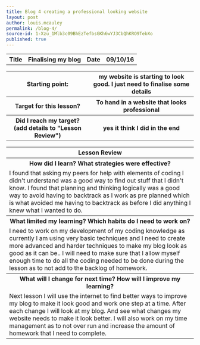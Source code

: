 ```yaml
---
title: Blog 4 creating a professional looking website
layout: post
author: louis.mcauley
permalink: /blog-4/
source-id: 1-Xzu_1Mlb3c09BhEzTefbsGKh6wYJ3CbQhKRO9TebXo
published: true
---
```

<table>
  <tr>
    <th>Title</th>
    <th>Finalising my blog</th>
    <th>Date</th>
    <th>09/10/16</th>
  </tr>
</table>


<table>
  <tr>
    <th>Starting point:</th>
    <th>my website is starting to look good. I just need to finalise some details </th>
  </tr>
  <tr>
    <th>Target for this lesson?</th>
    <th>To hand in a website that looks professional </th>
  </tr>
  <tr>
    <th>Did I reach my target? 
(add details to "Lesson Review")</th>
    <th> yes it think I did in the end</th>
  </tr>
</table>


<table>
  <tr>
    <th>Lesson Review</th>
  </tr>
  <tr>
    <th>How did I learn? What strategies were effective? </th>
  </tr>
  <tr>
    <td>I found that asking my peers for help with elements of coding I didn't understand was a good way to find out stuff that I didn't know. I found that planning and thinking logically was a good way to avoid having to backtrack as I work as pre planned which is what avoided me having to backtrack as before I did anything I knew what I wanted to do.
</td>
  </tr>
  <tr>
    <th>What limited my learning? Which habits do I need to work on? </th>
  </tr>
  <tr>
    <td>I need to work on my development of my coding knowledge as currently I am using very basic techniques and I need to create more advanced and harder techniques to make my blog look as good as it can be.. I will need to make sure that I allow myself enough time to do all the coding needed to be done during the lesson as to not add to the backlog of homework.</td>
  </tr>
  <tr>
    <th>What will I change for next time? How will I improve my learning?</th>
  </tr>
  <tr>
    <td>Next lesson I will use the internet to find better ways to improve my blog to make it look good and work one step at a time. After each change I will look at my blog. And see what changes my website needs to make it look better. I will also work on my time management as to not over run and increase the amount of homework that I need to complete.</td>
  </tr>
</table>


